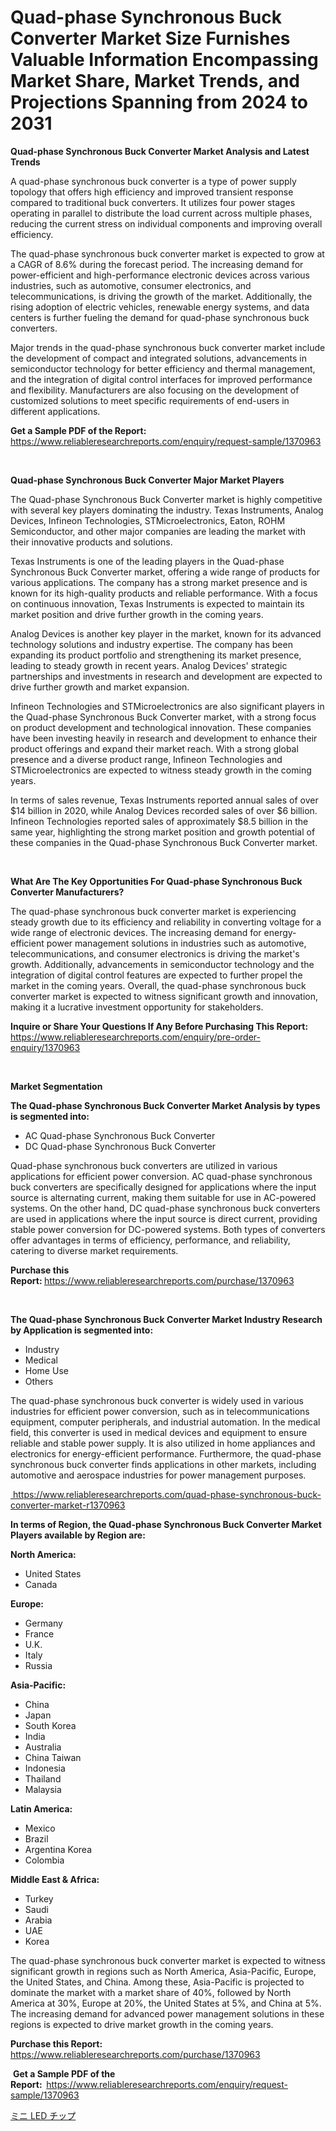 <p><h1>Quad-phase Synchronous Buck Converter Market Size Furnishes Valuable Information Encompassing Market Share, Market Trends, and Projections Spanning from 2024 to 2031</h1></p><p><strong>Quad-phase Synchronous Buck Converter Market Analysis and Latest Trends</strong></p>
<p><p>A quad-phase synchronous buck converter is a type of power supply topology that offers high efficiency and improved transient response compared to traditional buck converters. It utilizes four power stages operating in parallel to distribute the load current across multiple phases, reducing the current stress on individual components and improving overall efficiency.</p><p>The quad-phase synchronous buck converter market is expected to grow at a CAGR of 8.6% during the forecast period. The increasing demand for power-efficient and high-performance electronic devices across various industries, such as automotive, consumer electronics, and telecommunications, is driving the growth of the market. Additionally, the rising adoption of electric vehicles, renewable energy systems, and data centers is further fueling the demand for quad-phase synchronous buck converters.</p><p>Major trends in the quad-phase synchronous buck converter market include the development of compact and integrated solutions, advancements in semiconductor technology for better efficiency and thermal management, and the integration of digital control interfaces for improved performance and flexibility. Manufacturers are also focusing on the development of customized solutions to meet specific requirements of end-users in different applications.</p></p>
<p><strong>Get a Sample PDF of the Report:&nbsp;</strong> <a href="https://www.reliableresearchreports.com/enquiry/request-sample/1370963">https://www.reliableresearchreports.com/enquiry/request-sample/1370963</a></p>
<p>&nbsp;</p>
<p><strong>Quad-phase Synchronous Buck Converter Major Market Players</strong></p>
<p><p>The Quad-phase Synchronous Buck Converter market is highly competitive with several key players dominating the industry. Texas Instruments, Analog Devices, Infineon Technologies, STMicroelectronics, Eaton, ROHM Semiconductor, and other major companies are leading the market with their innovative products and solutions.</p><p>Texas Instruments is one of the leading players in the Quad-phase Synchronous Buck Converter market, offering a wide range of products for various applications. The company has a strong market presence and is known for its high-quality products and reliable performance. With a focus on continuous innovation, Texas Instruments is expected to maintain its market position and drive further growth in the coming years.</p><p>Analog Devices is another key player in the market, known for its advanced technology solutions and industry expertise. The company has been expanding its product portfolio and strengthening its market presence, leading to steady growth in recent years. Analog Devices' strategic partnerships and investments in research and development are expected to drive further growth and market expansion.</p><p>Infineon Technologies and STMicroelectronics are also significant players in the Quad-phase Synchronous Buck Converter market, with a strong focus on product development and technological innovation. These companies have been investing heavily in research and development to enhance their product offerings and expand their market reach. With a strong global presence and a diverse product range, Infineon Technologies and STMicroelectronics are expected to witness steady growth in the coming years.</p><p>In terms of sales revenue, Texas Instruments reported annual sales of over $14 billion in 2020, while Analog Devices recorded sales of over $6 billion. Infineon Technologies reported sales of approximately $8.5 billion in the same year, highlighting the strong market position and growth potential of these companies in the Quad-phase Synchronous Buck Converter market.</p></p>
<p>&nbsp;</p>
<p><strong>What Are The Key Opportunities For Quad-phase Synchronous Buck Converter Manufacturers?</strong></p>
<p><p>The quad-phase synchronous buck converter market is experiencing steady growth due to its efficiency and reliability in converting voltage for a wide range of electronic devices. The increasing demand for energy-efficient power management solutions in industries such as automotive, telecommunications, and consumer electronics is driving the market's growth. Additionally, advancements in semiconductor technology and the integration of digital control features are expected to further propel the market in the coming years. Overall, the quad-phase synchronous buck converter market is expected to witness significant growth and innovation, making it a lucrative investment opportunity for stakeholders.</p></p>
<p><strong>Inquire or Share Your Questions If Any Before Purchasing This Report:</strong> <a href="https://www.reliableresearchreports.com/enquiry/pre-order-enquiry/1370963">https://www.reliableresearchreports.com/enquiry/pre-order-enquiry/1370963</a></p>
<p>&nbsp;</p>
<p><strong>Market Segmentation</strong></p>
<p><strong>The Quad-phase Synchronous Buck Converter Market Analysis by types is segmented into:</strong></p>
<p><ul><li>AC Quad-phase Synchronous Buck Converter</li><li>DC Quad-phase Synchronous Buck Converter</li></ul></p>
<p><p>Quad-phase synchronous buck converters are utilized in various applications for efficient power conversion. AC quad-phase synchronous buck converters are specifically designed for applications where the input source is alternating current, making them suitable for use in AC-powered systems. On the other hand, DC quad-phase synchronous buck converters are used in applications where the input source is direct current, providing stable power conversion for DC-powered systems. Both types of converters offer advantages in terms of efficiency, performance, and reliability, catering to diverse market requirements.</p></p>
<p><strong>Purchase this Report:&nbsp;</strong><a href="https://www.reliableresearchreports.com/purchase/1370963">https://www.reliableresearchreports.com/purchase/1370963</a></p>
<p>&nbsp;</p>
<p><strong>The Quad-phase Synchronous Buck Converter Market Industry Research by Application is segmented into:</strong></p>
<p><ul><li>Industry</li><li>Medical</li><li>Home Use</li><li>Others</li></ul></p>
<p><p>The quad-phase synchronous buck converter is widely used in various industries for efficient power conversion, such as in telecommunications equipment, computer peripherals, and industrial automation. In the medical field, this converter is used in medical devices and equipment to ensure reliable and stable power supply. It is also utilized in home appliances and electronics for energy-efficient performance. Furthermore, the quad-phase synchronous buck converter finds applications in other markets, including automotive and aerospace industries for power management purposes.</p></p>
<p><a href="https://www.reliableresearchreports.com/quad-phase-synchronous-buck-converter-market-r1370963">&nbsp;https://www.reliableresearchreports.com/quad-phase-synchronous-buck-converter-market-r1370963</a></p>
<p><strong>In terms of Region, the Quad-phase Synchronous Buck Converter Market Players available by Region are:</strong></p>
<p>
    <p> <strong> North America: </strong>
        <ul>
            <li>United States</li>
            <li>Canada</li>
        </ul>
        </p> 
    <p> <strong> Europe: </strong>
        <ul>
            <li>Germany</li>
            <li>France</li>
            <li>U.K.</li>
            <li>Italy</li>
            <li>Russia</li>
        </ul>
        </p> 
    <p> <strong> Asia-Pacific: </strong>
        <ul>
            <li>China</li>
            <li>Japan</li>
            <li>South Korea</li>
            <li>India</li>
            <li>Australia</li>
            <li>China Taiwan</li>
            <li>Indonesia</li>
            <li>Thailand</li>
            <li>Malaysia</li>
        </ul>
        </p> 
    <p> <strong> Latin America: </strong>
        <ul>
            <li>Mexico</li>
            <li>Brazil</li>
            <li>Argentina Korea</li>
            <li>Colombia</li>
        </ul>
        </p> 
    <p> <strong> Middle East & Africa: </strong>
        <ul>
            <li>Turkey</li>
            <li>Saudi</li>
            <li>Arabia</li>
            <li>UAE</li>
            <li>Korea</li>
        </ul>
    </p>
    </p>
<p><p>The quad-phase synchronous buck converter market is expected to witness significant growth in regions such as North America, Asia-Pacific, Europe, the United States, and China. Among these, Asia-Pacific is projected to dominate the market with a market share of 40%, followed by North America at 30%, Europe at 20%, the United States at 5%, and China at 5%. The increasing demand for advanced power management solutions in these regions is expected to drive market growth in the coming years.</p></p>
<p><strong>Purchase this Report: </strong><a href="https://www.reliableresearchreports.com/purchase/1370963">https://www.reliableresearchreports.com/purchase/1370963</a></p>
<p>&nbsp;<strong>Get a Sample PDF of the Report:&nbsp;&nbsp;</strong><a href="https://www.reliableresearchreports.com/enquiry/request-sample/1370963">https://www.reliableresearchreports.com/enquiry/request-sample/1370963</a></p>
<p><strong></strong></p>
<p><p><a href="https://github.com/RodHoppe07/Market-Research-Report-List-2/blob/main/2389056124054.md">ミニ LED チップ</a></p></p>